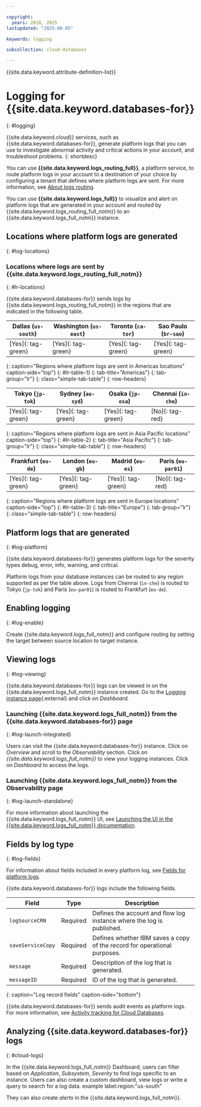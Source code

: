 ```yaml
---

copyright:
  years: 2018, 2025
lastupdated: "2025-06-05"

keywords: logging

subcollection: cloud-databases

---
```


{{site.data.keyword.attribute-definition-list}}

# Logging for {{site.data.keyword.databases-for}}
{: #logging}

{{site.data.keyword.cloud}} services, such as {{site.data.keyword.databases-for}}, generate platform logs that you can use to investigate abnormal activity and critical actions in your account, and troubleshoot problems.
{: shortdesc}

You can use **{{site.data.keyword.logs_routing_full}}**, a platform service, to route platform logs in your account to a destination of your choice by configuring a tenant that defines where platform logs are sent. For more information, see [About logs routing](/docs/logs-router?topic=logs-router-about).

You can use **{{site.data.keyword.logs_full}}** to visualize and alert on platform logs that are generated in your account and routed by {{site.data.keyword.logs_routing_full_notm}} to an {{site.data.keyword.logs_full_notm}} instance.

## Locations where platform logs are generated
{: #log-locations}



### Locations where logs are sent by {{site.data.keyword.logs_routing_full_notm}}
{: #lr-locations}



{{site.data.keyword.databases-for}} sends logs by {{site.data.keyword.logs_routing_full_notm}} in the regions that are indicated in the following table.

| Dallas (`us-south`) | Washington (`us-east`)  | Toronto (`ca-tor`) | Sao Paulo (`br-sao`) |
|---------------------|-------------------------|-------------------|----------------------|
| [Yes]{: tag-green} | [Yes]{: tag-green} | [Yes]{: tag-green} | [Yes]{: tag-green} |
{: caption="Regions where platform logs are sent in Americas locations" caption-side="top"}
{: #lr-table-1}
{: tab-title="Americas"}
{: tab-group="lr"}
{: class="simple-tab-table"}
{: row-headers}

| Tokyo (`jp-tok`)    | Sydney (`au-syd`) |  Osaka (`jp-osa`) | Chennai (`in-che`) |
|---------------------|------------------|------------------|--------------------|
| [Yes]{: tag-green} | [Yes]{: tag-green} | [Yes]{: tag-green} | [No]{: tag-red} |
{: caption="Regions where platform logs are sent in Asia Pacific locations" caption-side="top"}
{: #lr-table-2}
{: tab-title="Asia Pacific"}
{: tab-group="lr"}
{: class="simple-tab-table"}
{: row-headers}

| Frankfurt (`eu-de`)  | London (`eu-gb`) | Madrid (`eu-es`) |  Paris (`eu-par01`) | 
|---------------------------------------------------------------|---------------------|------------------|-------|
| [Yes]{: tag-green} | [Yes]{: tag-green} | [Yes]{: tag-green} |  [No]{: tag-red}  |
{: caption="Regions where platform logs are sent in Europe locations" caption-side="top"}
{: #lr-table-3}
{: tab-title="Europe"}
{: tab-group="lr"}
{: class="simple-tab-table"}
{: row-headers}

## Platform logs that are generated
{: #log-platform}



{{site.data.keyword.databases-for}} generates platform logs for the severity types debug, error, info, warning, and critical.

Platform logs from your database instances can be routed to any region supported as per the table above. Logs from Chennai (`in-che`) is routed to Tokyo (`jp-tok`) and Paris (`eu-par01`) is routed to Frankfurt (`eu-de`).



## Enabling logging
{: #log-enable}









Create {{site.data.keyword.logs_full_notm}} and configure routing by setting the target between source location to target instance.

## Viewing logs
{: #log-viewing}



{{site.data.keyword.databases-for}} logs can be viewed in on the {{site.data.keyword.logs_full_notm}} instance created. Go to the [Logging instance page](https://cloud.ibm.com/observability/logging){:external} and click on _Dashboard._

### Launching {{site.data.keyword.logs_full_notm}} from the {{site.data.keyword.databases-for}} page
{: #log-launch-integrated}



Users can visit the {{site.data.keyword.databases-for}} instance. Click on _Overview_ and scroll to the _Observability_ section. Click on *{{site.data.keyword.logs_full_notm}}* to view your logging instances. Click on _Dashboard_ to access the logs.

### Launching {{site.data.keyword.logs_full_notm}} from the Observability page
{: #log-launch-standalone}



For more information about launching the {{site.data.keyword.logs_full_notm}} UI, see [Launching the UI in the {{site.data.keyword.logs_full_notm}} documentation](/docs/cloud-logs?topic=cloud-logs-instance-launch).

## Fields by log type
{: #log-fields}



For information about fields included in every platform log, see [Fields for platform logs](/docs/logs-router?topic=logs-router-about-platform-logs#platform_reqd).









{{site.data.keyword.databases-for}} logs include the following fields.

| Field             | Type       | Description             |
|-------------------|------------|-------------------------|
| `logSourceCRN`    | Required   | Defines the account and flow log instance where the log is published. |
| `saveServiceCopy` | Required   | Defines whether IBM saves a copy of the record for operational purposes. |
| `message`         | Required   | Description of the log that is generated. |
| `messageID`       | Required   | ID of the log that is generated. |
{: caption="Log record fields" caption-side="bottom"}

{{site.data.keyword.databases-for}} sends audit events as platform logs. For more information, see [Activity tracking for Cloud Databases](/docs/cloud-databases?topic=cloud-databases-at_events).






## Analyzing {{site.data.keyword.databases-for}} logs
{: #cloud-logs}



In the {{site.data.keyword.logs_full_notm}} Dashboard, users can filter based on _Application_, _Subsystem_, _Severity_  to find logs specific to an instance. Users can also create a custom dashboard, view logs or write a query to search for a log data. example label.region:"us-south"

They can also create _alerts_ in the {{site.data.keyword.logs_full_notm}}.
